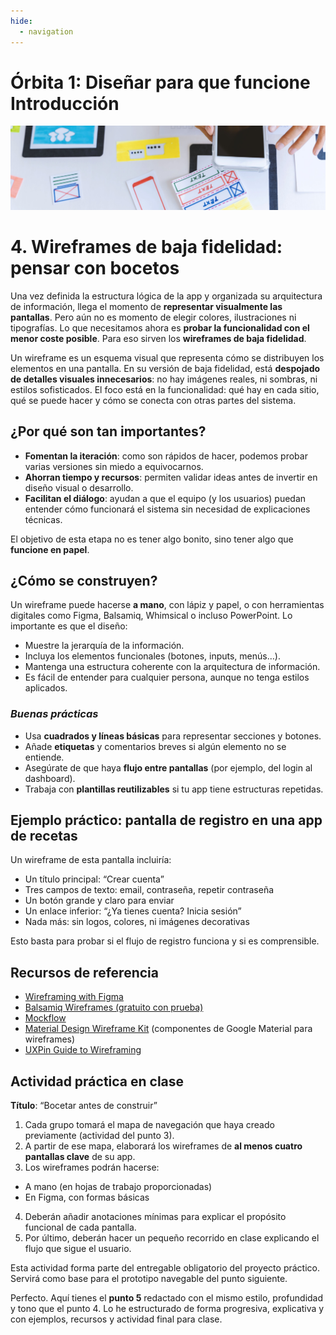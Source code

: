 ```yaml
---
hide:
  - navigation
---
```

# **Órbita 1: Diseñar para que funcione** **Introducción**

![](assets/referencias.jpg)


# **4\. Wireframes de baja fidelidad: pensar con bocetos**

Una vez definida la estructura lógica de la app y organizada su arquitectura de información, llega el momento de **representar visualmente las pantallas**. Pero aún no es momento de elegir colores, ilustraciones ni tipografías. Lo que necesitamos ahora es **probar la funcionalidad con el menor coste posible**. Para eso sirven los **wireframes de baja fidelidad**.

Un wireframe es un esquema visual que representa cómo se distribuyen los elementos en una pantalla. En su versión de baja fidelidad, está **despojado de detalles visuales innecesarios**: no hay imágenes reales, ni sombras, ni estilos sofisticados. El foco está en la funcionalidad: qué hay en cada sitio, qué se puede hacer y cómo se conecta con otras partes del sistema.

## **¿Por qué son tan importantes?**

* **Fomentan la iteración**: como son rápidos de hacer, podemos probar varias versiones sin miedo a equivocarnos.
* **Ahorran tiempo y recursos**: permiten validar ideas antes de invertir en diseño visual o desarrollo.
* **Facilitan el diálogo**: ayudan a que el equipo (y los usuarios) puedan entender cómo funcionará el sistema sin necesidad de explicaciones técnicas.

El objetivo de esta etapa no es tener algo bonito, sino tener algo que **funcione en papel**.

## **¿Cómo se construyen?**

Un wireframe puede hacerse **a mano**, con lápiz y papel, o con herramientas digitales como Figma, Balsamiq, Whimsical o incluso PowerPoint. Lo importante es que el diseño:

* Muestre la jerarquía de la información.
* Incluya los elementos funcionales (botones, inputs, menús…).
* Mantenga una estructura coherente con la arquitectura de información.
* Es fácil de entender para cualquier persona, aunque no tenga estilos aplicados.

### ***Buenas prácticas***

* Usa **cuadrados y líneas básicas** para representar secciones y botones.
* Añade **etiquetas** y comentarios breves si algún elemento no se entiende.
* Asegúrate de que haya **flujo entre pantallas** (por ejemplo, del login al dashboard).
* Trabaja con **plantillas reutilizables** si tu app tiene estructuras repetidas.

## **Ejemplo práctico: pantalla de registro en una app de recetas**

Un wireframe de esta pantalla incluiría:

* Un título principal: “Crear cuenta”
* Tres campos de texto: email, contraseña, repetir contraseña
* Un botón grande y claro para enviar
* Un enlace inferior: “¿Ya tienes cuenta? Inicia sesión”
* Nada más: sin logos, colores, ni imágenes decorativas

Esto basta para probar si el flujo de registro funciona y si es comprensible.

## **Recursos de referencia**

* [Wireframing with Figma](https://help.figma.com/hc/en-us/articles/360041003113-Create-wireframes-in-Figma)
* [Balsamiq Wireframes (gratuito con prueba)](https://balsamiq.com/)
* [Mockflow](https://mockflow.com/)
* [Material Design Wireframe Kit](https://material.io/resources) (componentes de Google Material para wireframes)
* [UXPin Guide to Wireframing](https://www.uxpin.com/studio/ebooks/guide-to-wireframing/)

## **Actividad práctica en clase**

**Título**: “Bocetar antes de construir”

1. Cada grupo tomará el mapa de navegación que haya creado previamente (actividad del punto 3).
2. A partir de ese mapa, elaborará los wireframes de **al menos cuatro pantallas clave** de su app.
3. Los wireframes podrán hacerse:
  * A mano (en hojas de trabajo proporcionadas)
  * En Figma, con formas básicas
4. Deberán añadir anotaciones mínimas para explicar el propósito funcional de cada pantalla.
5. Por último, deberán hacer un pequeño recorrido en clase explicando el flujo que sigue el usuario.

Esta actividad forma parte del entregable obligatorio del proyecto práctico. Servirá como base para el prototipo navegable del punto siguiente.

Perfecto. Aquí tienes el **punto 5** redactado con el mismo estilo, profundidad y tono que el punto 4\. Lo he estructurado de forma progresiva, explicativa y con ejemplos, recursos y actividad final para clase.


